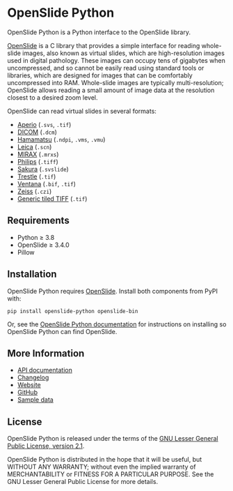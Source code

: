 # OpenSlide Python

OpenSlide Python is a Python interface to the OpenSlide library.

[OpenSlide] is a C library that provides a simple interface for reading
whole-slide images, also known as virtual slides, which are high-resolution
images used in digital pathology.  These images can occupy tens of gigabytes
when uncompressed, and so cannot be easily read using standard tools or
libraries, which are designed for images that can be comfortably
uncompressed into RAM.  Whole-slide images are typically multi-resolution;
OpenSlide allows reading a small amount of image data at the resolution
closest to a desired zoom level.

OpenSlide can read virtual slides in several formats:

* [Aperio][] (`.svs`, `.tif`)
* [DICOM][] (`.dcm`)
* [Hamamatsu][] (`.ndpi`, `.vms`, `.vmu`)
* [Leica][] (`.scn`)
* [MIRAX][] (`.mrxs`)
* [Philips][] (`.tiff`)
* [Sakura][] (`.svslide`)
* [Trestle][] (`.tif`)
* [Ventana][] (`.bif`, `.tif`)
* [Zeiss][] (`.czi`)
* [Generic tiled TIFF][] (`.tif`)

[OpenSlide]: https://openslide.org/
[Aperio]: https://openslide.org/formats/aperio/
[DICOM]: https://openslide.org/formats/dicom/
[Hamamatsu]: https://openslide.org/formats/hamamatsu/
[Leica]: https://openslide.org/formats/leica/
[MIRAX]: https://openslide.org/formats/mirax/
[Philips]: https://openslide.org/formats/philips/
[Sakura]: https://openslide.org/formats/sakura/
[Trestle]: https://openslide.org/formats/trestle/
[Ventana]: https://openslide.org/formats/ventana/
[Zeiss]: https://openslide.org/formats/zeiss/
[Generic tiled TIFF]: https://openslide.org/formats/generic-tiff/


## Requirements

* Python ≥ 3.8
* OpenSlide ≥ 3.4.0
* Pillow


## Installation

OpenSlide Python requires [OpenSlide].  Install both components from PyPI
with:

```console
pip install openslide-python openslide-bin
```

Or, see the [OpenSlide Python documentation][installing] for instructions on
installing so OpenSlide Python can find OpenSlide.

[installing]: https://openslide.org/api/python/#installing


## More Information

- [API documentation](https://openslide.org/api/python/)
- [Changelog](https://github.com/openslide/openslide-python/blob/main/CHANGELOG.md#notable-changes-in-openslide-python)
- [Website][OpenSlide]
- [GitHub](https://github.com/openslide/openslide-python)
- [Sample data](https://openslide.cs.cmu.edu/download/openslide-testdata/)


## License

OpenSlide Python is released under the terms of the [GNU Lesser General
Public License, version 2.1](https://openslide.org/license/).

OpenSlide Python is distributed in the hope that it will be useful, but
WITHOUT ANY WARRANTY; without even the implied warranty of MERCHANTABILITY
or FITNESS FOR A PARTICULAR PURPOSE.  See the GNU Lesser General Public
License for more details.
